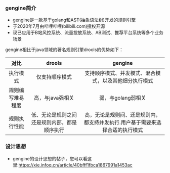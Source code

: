 ### gengine简介
- gengine是一款基于golang和AST(抽象语法树)开发的规则引擎
- 于2020年7月由哔哩哔哩(bilibili.com)授权开源
- 现已应用于B站风控系统、流量投放系统、AB测试、推荐平台系统等多个业务场景

gengine相比于java领域的著名规则引擎drools的优势如下：

| 对比 | drools |  gengine | 
| :--------: | :--------: | :--------------------: |
| 执行模式 | 仅支持顺序模式 | 支持顺序模式、并发模式、混合模式，以及其他细分执行模式 | 
| 规则编写难易程度 | 高，与java强相关 | 弱，与golang弱相关 | 
| 规则执行性能 | 低、无论是规则之间还是规则内部，都是顺序执行 | 高，无论是规则间、还是规则内，都支持并发执行.用户基于需要来选择合适的执行模式 | 

### 设计思想
- gengine的设计思想的帖子，您可以看这里:https://xie.infoq.cn/article/40bfff1fbca1867991a1453ac
